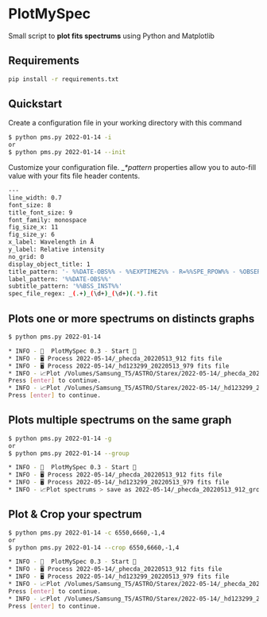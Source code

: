 # PlotMySpec
Small script to __plot fits spectrums__ using Python and Matplotlib


## Requirements 
```bash
pip install -r requirements.txt
```

## Quickstart

Create a configuration file in your working directory with this command
```bash
$ python pms.py 2022-01-14 -i
or 
$ python pms.py 2022-01-14 --init
```

Customize your configuration file.
__*_pattern__ properties allow you to auto-fill value with your fits file header contents.

```bash
---
line_width: 0.7
font_size: 8
title_font_size: 9
font_family: monospace
fig_size_x: 11
fig_size_y: 6
x_label: Wavelength in Å
y_label: Relative intensity
no_grid: 0
display_object_title: 1
title_pattern: '- %%DATE-OBS%% - %%EXPTIME2%% - R=%%SPE_RPOW%% - %OBSERVER%'
label_pattern: '%%DATE-OBS%%'
subtitle_pattern: '%%BSS_INST%%'
spec_file_regex: _(.+)_(\d+)_(\d+)(.*).fit
```

## Plots one or more spectrums on distincts graphs

```bash
$ python pms.py 2022-01-14 

* INFO - 🚀  PlotMySpec 0.3 - Start 🚀
* INFO - 🖥 Process 2022-05-14/_phecda_20220513_912 fits file
* INFO - 🖥 Process 2022-05-14/_hd123299_20220513_979 fits file
* INFO - 📈Plot /Volumes/Samsung_T5/ASTRO/Starex/2022-05-14/_phecda_20220513_912 fits file > save as 2022-05-14/_phecda_20220513_912_hd_plot.png
Press [enter] to continue.
* INFO - 📈Plot /Volumes/Samsung_T5/ASTRO/Starex/2022-05-14/_hd123299_20220513_979 fits file > save as 2022-05-14/_hd123299_20220513_979_hd_plot.png
Press [enter] to continue.
```

## Plots multiple spectrums on the same graph

```bash
$ python pms.py 2022-01-14 -g
or
$ python pms.py 2022-01-14 --group

* INFO - 🚀  PlotMySpec 0.3 - Start 🚀
* INFO - 🖥 Process 2022-05-14/_phecda_20220513_912 fits file
* INFO - 🖥 Process 2022-05-14/_hd123299_20220513_979 fits file
* INFO - 📈Plot spectrums > save as 2022-05-14/_phecda_20220513_912_group_hd_plot.png
```

## Plot & Crop your spectrum

```bash
$ python pms.py 2022-01-14 -c 6550,6660,-1,4
or
$ python pms.py 2022-01-14 --crop 6550,6660,-1,4

* INFO - 🚀  PlotMySpec 0.3 - Start 🚀
* INFO - 🖥 Process 2022-05-14/_phecda_20220513_912 fits file
* INFO - 🖥 Process 2022-05-14/_hd123299_20220513_979 fits file
* INFO - 📈Plot /Volumes/Samsung_T5/ASTRO/Starex/2022-05-14/_phecda_20220513_912 fits file > save as 2022-05-14/_phecda_20220513_912_hd_plot.png
Press [enter] to continue.
* INFO - 📈Plot /Volumes/Samsung_T5/ASTRO/Starex/2022-05-14/_hd123299_20220513_979 fits file > save as 2022-05-14/_hd123299_20220513_979_hd_plot.png
Press [enter] to continue.
```
